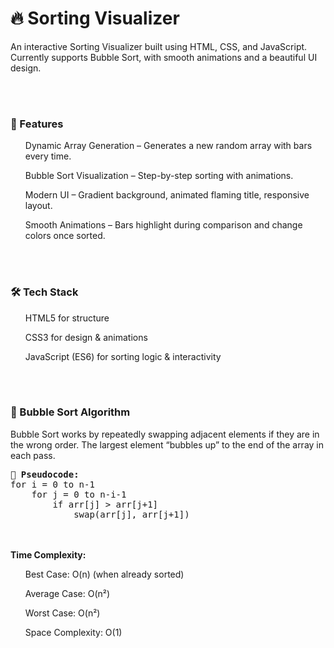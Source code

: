 <h1>🔥 Sorting Visualizer</h1>

<p>An interactive Sorting Visualizer built using HTML, CSS, and JavaScript.
Currently supports Bubble Sort, with smooth animations and a beautiful UI design.</p>
<br/>   
<br/>
<h3>🎯 Features</h3>
<ul>
Dynamic Array Generation – Generates a new random array with bars every time.

Bubble Sort Visualization – Step-by-step sorting with animations.

Modern UI – Gradient background, animated flaming title, responsive layout.

Smooth Animations – Bars highlight during comparison and change colors once sorted.
</ul>
<br/>
<br/>
<h3>🛠️ Tech Stack</h3>
<ul>
HTML5 for structure

CSS3 for design & animations

JavaScript (ES6) for sorting logic & interactivity
</ul>
<br/>
<br/>

<h3>🧮 Bubble Sort Algorithm</h3>
<p>
Bubble Sort works by repeatedly swapping adjacent elements if they are in the wrong order.
The largest element “bubbles up” to the end of the array in each pass.</p> 
<pre>
<b>🔑 Pseudocode: </b>
for i = 0 to n-1
    for j = 0 to n-i-1
        if arr[j] > arr[j+1]
            swap(arr[j], arr[j+1])
</pre>
<br/>   
<br/>   
<b>Time Complexity:</b>
<br/>    
<ul>
Best Case: O(n) (when already sorted)

Average Case: O(n²)

Worst Case: O(n²)

Space Complexity: O(1)
</ul>    
      
   
 



    
